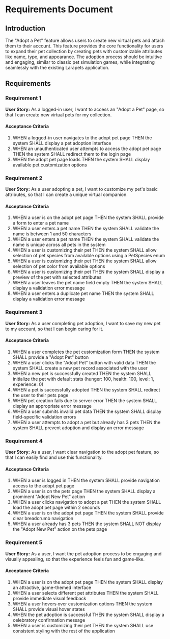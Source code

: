 # Requirements Document

## Introduction

The "Adopt a Pet" feature allows users to create new virtual pets and attach them to their account. This feature provides the core functionality for users to expand their pet collection by creating pets with customizable attributes like name, type, and appearance. The adoption process should be intuitive and engaging, similar to classic pet simulation games, while integrating seamlessly with the existing Larapets application.

## Requirements

### Requirement 1

**User Story:** As a logged-in user, I want to access an "Adopt a Pet" page, so that I can create new virtual pets for my collection.

#### Acceptance Criteria

1. WHEN a logged-in user navigates to the adopt pet page THEN the system SHALL display a pet adoption interface
2. WHEN an unauthenticated user attempts to access the adopt pet page THEN the system SHALL redirect them to the login page
3. WHEN the adopt pet page loads THEN the system SHALL display available pet customization options

### Requirement 2

**User Story:** As a user adopting a pet, I want to customize my pet's basic attributes, so that I can create a unique virtual companion.

#### Acceptance Criteria

1. WHEN a user is on the adopt pet page THEN the system SHALL provide a form to enter a pet name
2. WHEN a user enters a pet name THEN the system SHALL validate the name is between 1 and 50 characters
3. WHEN a user enters a pet name THEN the system SHALL validate the name is unique across all pets in the system
4. WHEN a user is customizing their pet THEN the system SHALL allow selection of pet species from available options using a PetSpecies enum
5. WHEN a user is customizing their pet THEN the system SHALL allow selection of pet color from available options
6. WHEN a user is customizing their pet THEN the system SHALL display a preview of the pet with selected attributes
7. WHEN a user leaves the pet name field empty THEN the system SHALL display a validation error message
8. WHEN a user enters a duplicate pet name THEN the system SHALL display a validation error message

### Requirement 3

**User Story:** As a user completing pet adoption, I want to save my new pet to my account, so that I can begin caring for it.

#### Acceptance Criteria

1. WHEN a user completes the pet customization form THEN the system SHALL provide a "Adopt Pet" button
2. WHEN a user clicks the "Adopt Pet" button with valid data THEN the system SHALL create a new pet record associated with the user
3. WHEN a new pet is successfully created THEN the system SHALL initialize the pet with default stats (hunger: 100, health: 100, level: 1, experience: 0)
4. WHEN a pet is successfully adopted THEN the system SHALL redirect the user to their pets page
5. WHEN pet creation fails due to server error THEN the system SHALL display an appropriate error message
6. WHEN a user submits invalid pet data THEN the system SHALL display field-specific validation errors
7. WHEN a user attempts to adopt a pet but already has 3 pets THEN the system SHALL prevent adoption and display an error message

### Requirement 4

**User Story:** As a user, I want clear navigation to the adopt pet feature, so that I can easily find and use this functionality.

#### Acceptance Criteria

1. WHEN a user is logged in THEN the system SHALL provide navigation access to the adopt pet page
2. WHEN a user is on the pets page THEN the system SHALL display a prominent "Adopt New Pet" action
3. WHEN a user clicks navigation to adopt a pet THEN the system SHALL load the adopt pet page within 2 seconds
4. WHEN a user is on the adopt pet page THEN the system SHALL provide clear breadcrumb navigation
5. WHEN a user already has 3 pets THEN the system SHALL NOT display the "Adopt New Pet" action on the pets page

### Requirement 5

**User Story:** As a user, I want the pet adoption process to be engaging and visually appealing, so that the experience feels fun and game-like.

#### Acceptance Criteria

1. WHEN a user is on the adopt pet page THEN the system SHALL display an attractive, game-themed interface
2. WHEN a user selects different pet attributes THEN the system SHALL provide immediate visual feedback
3. WHEN a user hovers over customization options THEN the system SHALL provide visual hover states
4. WHEN the pet adoption is successful THEN the system SHALL display a celebratory confirmation message
5. WHEN a user is customizing their pet THEN the system SHALL use consistent styling with the rest of the application